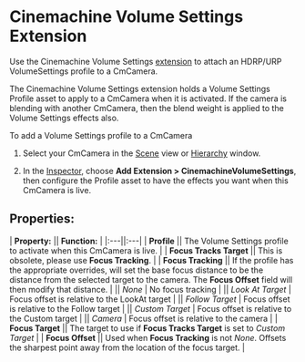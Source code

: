 # Cinemachine Volume Settings Extension

Use the Cinemachine Volume Settings [extension](CinemachineVirtualCameraExtensions.md) to attach an HDRP/URP VolumeSettings profile to a CmCamera.

The Cinemachine Volume Settings extension holds a Volume Settings Profile asset to apply to a CmCamera when it is activated. If the camera is blending with another CmCamera, then the blend weight is applied to the Volume Settings effects also.

To add a Volume Settings profile to a CmCamera

1. Select your CmCamera in the [Scene](https://docs.unity3d.com/Manual/UsingTheSceneView.html) view or [Hierarchy](https://docs.unity3d.com/Manual/Hierarchy.html) window.

2. In the [Inspector](https://docs.unity3d.com/Manual/UsingTheInspector.html), choose __Add Extension > CinemachineVolumeSettings__, then configure the Profile asset to have the effects you want when this CmCamera is live.

## Properties:

| **Property:** || **Function:** |
|:---||:---|
| __Profile__ || The Volume Settings profile to activate when this CmCamera is live. |
| __Focus Tracks Target__ || This is obsolete, please use __Focus Tracking__. |
| __Focus Tracking__ || If the profile has the appropriate overrides, will set the base focus distance to be the distance from the selected target to the camera.  The __Focus Offset__ field will then modify that distance. |
|| _None_ | No focus tracking |
|| _Look At Target_ | Focus offset is relative to the LookAt target |
|| _Follow Target_ | Focus offset is relative to the Follow target |
|| _Custom Target_ | Focus offset is relative to the Custom target |
|| _Camera_ | Focus offset is relative to the camera |
| __Focus Target__ || The target to use if __Focus Tracks Target__ is set to _Custom Target_ |
| __Focus Offset__ || Used when __Focus Tracking__ is not _None_.  Offsets the sharpest point away from the location of the focus target. |



